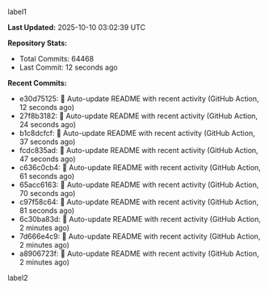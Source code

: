 
label1 
<!-- ACTIVITY_START -->
**Last Updated:** 2025-10-10 03:02:39 UTC

**Repository Stats:**
- Total Commits: 64468
- Last Commit: 12 seconds ago

**Recent Commits:**
- e30d75125: 🤖 Auto-update README with recent activity (GitHub Action, 12 seconds ago)
- 27f8b3182: 🤖 Auto-update README with recent activity (GitHub Action, 24 seconds ago)
- b1c8dcfcf: 🤖 Auto-update README with recent activity (GitHub Action, 37 seconds ago)
- fcdc835ad: 🤖 Auto-update README with recent activity (GitHub Action, 47 seconds ago)
- c636c0cb4: 🤖 Auto-update README with recent activity (GitHub Action, 61 seconds ago)
- 65acc6163: 🤖 Auto-update README with recent activity (GitHub Action, 70 seconds ago)
- c97f58c64: 🤖 Auto-update README with recent activity (GitHub Action, 81 seconds ago)
- 6c30ba83d: 🤖 Auto-update README with recent activity (GitHub Action, 2 minutes ago)
- 7d666e4c9: 🤖 Auto-update README with recent activity (GitHub Action, 2 minutes ago)
- a8906723f: 🤖 Auto-update README with recent activity (GitHub Action, 2 minutes ago)
<!-- ACTIVITY_END -->

label2
